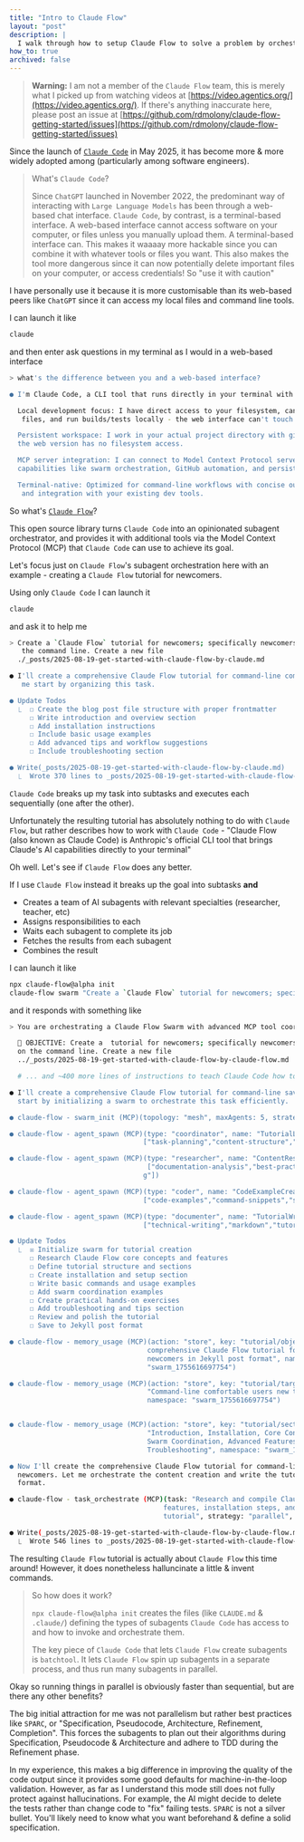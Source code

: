 ```yaml
---
title: "Intro to Claude Flow"
layout: "post"
description: |
  I walk through how to setup Claude Flow to solve a problem by orchestrating multiple, specialised AI agents 
how_to: true
archived: false
--- 
```


> **Warning:** I am not a member of the `Claude Flow` team, this is merely what I picked up from watching videos at [https://video.agentics.org/](https://video.agentics.org/). If there's anything inaccurate here, please post an issue at [https://github.com/rdmolony/claude-flow-getting-started/issues](https://github.com/rdmolony/claude-flow-getting-started/issues)

Since the launch of [`Claude Code`](https://docs.anthropic.com/en/docs/claude-code/overview) in May 2025, it has become more & more widely adopted among (particularly among software engineers).

> What's `Claude Code`? 
>
> Since `ChatGPT` launched in November 2022, the predominant way of interacting with `Large Language Models` has been through a web-based chat interface. `Claude Code`, by contrast, is a terminal-based interface. A web-based interface cannot access software on your computer, or files unless you manually upload them. A terminal-based interface can. This makes it waaaay more hackable since you can combine it with whatever tools or files you want. This also makes the tool more dangerous since it can now potentially delete important files on your computer, or access credentials! So "use it with caution"

I have personally use it because it is more customisable than its web-based peers like `ChatGPT` since it can access my local files and command line tools.

I can launch it like

```sh
claude
```

and then enter ask questions in my terminal as I would in a web-based interface

```sh
> what's the difference between you and a web-based interface?

● I'm Claude Code, a CLI tool that runs directly in your terminal with several key advantages:

  Local development focus: I have direct access to your filesystem, can execute commands, edit
   files, and run builds/tests locally - the web interface can't touch your machine.

  Persistent workspace: I work in your actual project directory with git integration, while
  the web version has no filesystem access.

  MCP server integration: I can connect to Model Context Protocol servers for extended
  capabilities like swarm orchestration, GitHub automation, and persistent memory.

  Terminal-native: Optimized for command-line workflows with concise output, batch operations,
   and integration with your existing dev tools.
```

So what's [`Claude Flow`](https://github.com/ruvnet/claude-flow)?

This open source library turns `Claude Code` into an opinionated subagent orchestrator, and provides it with additional tools via the Model Context Protocol (MCP) that `Claude Code` can use to achieve its goal.

Let's focus just on `Claude Flow`'s subagent orchestration here with an example - creating a `Claude Flow` tutorial for newcomers.

Using only `Claude Code` I can launch it

```sh
claude
```

and ask it to help me

```sh
> Create a `Claude Flow` tutorial for newcomers; specifically newcomers who are comfortable on
   the command line. Create a new file
  ./_posts/2025-08-19-get-started-with-claude-flow-by-claude.md

● I'll create a comprehensive Claude Flow tutorial for command-line comfortable newcomers. Let
   me start by organizing this task.

● Update Todos
  ⎿  ☐ Create the blog post file structure with proper frontmatter
     ☐ Write introduction and overview section
     ☐ Add installation instructions
     ☐ Include basic usage examples
     ☐ Add advanced tips and workflow suggestions
     ☐ Include troubleshooting section

● Write(_posts/2025-08-19-get-started-with-claude-flow-by-claude.md)
  ⎿  Wrote 370 lines to _posts/2025-08-19-get-started-with-claude-flow-by-claude.md
```

`Claude Code` breaks up my task into subtasks and executes each sequentially (one after the other).

Unfortunately the resulting tutorial has absolutely nothing to do with `Claude Flow`, but rather describes how to work with `Claude Code` - "Claude Flow (also known as Claude Code) is Anthropic's official CLI tool that brings Claude's AI capabilities directly to your terminal"

Oh well. Let's see if `Claude Flow` does any better.

If I use `Claude Flow` instead it breaks up the goal into subtasks **and** 

- Creates a team of AI subagents with relevant specialties (researcher, teacher, etc)
- Assigns responsibilities to each
- Waits each subagent to complete its job
- Fetches the results from each subagent
- Combines the result

I can launch it like

```sh
npx claude-flow@alpha init
claude-flow swarm "Create a `Claude Flow` tutorial for newcomers; specifically newcomers who are comfortable on the command line. Create a new file ../_posts/2025-08-19-get-started-with-claude-flow-by-claude-flow.md"
```

and it responds with something like

```sh
> You are orchestrating a Claude Flow Swarm with advanced MCP tool coordination.

  🎯 OBJECTIVE: Create a  tutorial for newcomers; specifically newcomers who are comfortable
  on the command line. Create a new file
  ../_posts/2025-08-19-get-started-with-claude-flow-by-claude-flow.md

  # ... and ~400 more lines of instructions to teach Claude Code how to orchestrate subagents

● I'll create a comprehensive Claude Flow tutorial for command-line savvy newcomers. Let me
  start by initializing a swarm to orchestrate this task efficiently.

● claude-flow - swarm_init (MCP)(topology: "mesh", maxAgents: 5, strategy: "adaptive")

● claude-flow - agent_spawn (MCP)(type: "coordinator", name: "TutorialLead", capabilities:
                                 ["task-planning","content-structure","quality-control"])

● claude-flow - agent_spawn (MCP)(type: "researcher", name: "ContentResearcher", capabilities:
                                  ["documentation-analysis","best-practices","example-gatherin
                                 g"])

● claude-flow - agent_spawn (MCP)(type: "coder", name: "CodeExampleCreator", capabilities:
                                 ["code-examples","command-snippets","script-generation"])

● claude-flow - agent_spawn (MCP)(type: "documenter", name: "TutorialWriter", capabilities:
                                 ["technical-writing","markdown","tutorial-structure"])

● Update Todos
  ⎿  ☒ Initialize swarm for tutorial creation
     ☐ Research Claude Flow core concepts and features
     ☐ Define tutorial structure and sections
     ☐ Create installation and setup section
     ☐ Write basic commands and usage examples
     ☐ Add swarm coordination examples
     ☐ Create practical hands-on exercises
     ☐ Add troubleshooting and tips section
     ☐ Review and polish the tutorial
     ☐ Save to Jekyll post format

● claude-flow - memory_usage (MCP)(action: "store", key: "tutorial/objective", value: "Create
                                  comprehensive Claude Flow tutorial for CLI-comfortable
                                  newcomers in Jekyll post format", namespace:
                                  "swarm_1755616697754")

● claude-flow - memory_usage (MCP)(action: "store", key: "tutorial/target_audience", value:
                                  "Command-line comfortable users new to Claude Flow",
                                  namespace: "swarm_1755616697754")


● claude-flow - memory_usage (MCP)(action: "store", key: "tutorial/sections", value:
                                  "Introduction, Installation, Core Concepts, Basic Usage,
                                  Swarm Coordination, Advanced Features, Practical Examples,
                                  Troubleshooting", namespace: "swarm_1755616697754")

● Now I'll create the comprehensive Claude Flow tutorial for command-line comfortable
  newcomers. Let me orchestrate the content creation and write the tutorial in Jekyll post
  format.

● claude-flow - task_orchestrate (MCP)(task: "Research and compile Claude Flow core concepts,
                                      features, installation steps, and best practices for
                                      tutorial", strategy: "parallel", priority: "high")

● Write(_posts/2025-08-19-get-started-with-claude-flow-by-claude-flow.md)
  ⎿  Wrote 546 lines to _posts/2025-08-19-get-started-with-claude-flow-by-claude-flow.md
```

The resulting `Claude Flow` tutorial is actually about `Claude Flow` this time around! However, it does nonetheless halluncinate a little & invent commands.

> So how does it work?
>
> `npx claude-flow@alpha init` creates the files (like `CLAUDE.md` & `.claude/`) defining the types of subagents `Claude Code` has access to and how to invoke and orchestrate them.
> 
> The key piece of `Claude Code` that lets `Claude Flow` create subagents is `batchtool`. It lets `Claude Flow` spin up subagents in a separate process, and thus run many subagents in parallel.

Okay so running things in parallel is obviously faster than sequential, but are there any other benefits?

The big initial attraction for me was not parallelism but rather best practices like `SPARC`, or "Specification, Pseudocode, Architecture, Refinement, Completion". This forces the subagents to plan out their algorithms during Specification, Pseudocode & Architecture and adhere to TDD during the Refinement phase. 

In my experience, this makes a big difference in improving the quality of the code output since it provides some good defaults for machine-in-the-loop validation. However, as far as I understand this mode still does not fully protect against hallucinations. For example, the AI might decide to delete the tests rather than change code to "fix" failing tests. `SPARC` is not a silver bullet. You'll likely need to know what you want beforehand & define a solid specification. 
